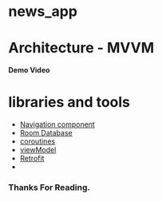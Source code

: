 # news_app

# Architecture - MVVM 

  **Demo Video**<br/>

 #  libraries and tools

- [Navigation component](https://developer.android.com/guide/navigation/get-started)
- [Room Database](https://developer.android.com/jetpack/androidx/releases/room)
- [coroutines](https://developer.android.com/kotlin/coroutines)
- [viewModel](https://developer.android.com/topic/libraries/architecture/viewmodel)
- [Retrofit](https://square.github.io/retrofit/)
-  
### Thanks For Reading.
